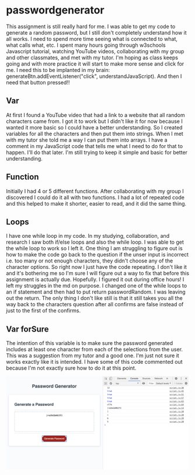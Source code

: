 # passwordgenerator
This assignment is still really hard for me.  I was able to get my code to generate a random password, but I still don't completely understand how it all works.  I need to spend more time seeing what is connected to what, what calls what, etc.  I spent many hours going through w3schools Javascript tutorial, watching YouTube videos, collaborating with my group and other classmates, and met with my tutor.  I'm hoping as class keeps going and with more practice it will start to make more sense and click for me. I need this to be implanted in my brain: generateBtn.addEventListener("click", understandJavaScript).  And then I need that button pressed!!  
## Var
At first I found a YouTube video that had a link to a website that all random characters came from.  I got it to work but I didn't like it for now because I wanted it more basic so I could have a better understanding.  So I created variables for all the characters and then put them into strings.  When I met with my tutor she told me a way I can put them into arrays.  I have a comment in my JavaScript code that tells me what I need to do for that to happen.  I'll do that later.  I'm still trying to keep it simple and basic for better understanding.  
## Function
Initially I had 4 or 5 different functions.  After collaborating with my group I discovered I could do it all with two functions.  I had a lot of repeated code and this helped to make it shorter, easier to read, and it did the same thing.  
## Loops
I have one while loop in my code.  In my studying, collaboration, and research I saw both if/else loops and also the while loop.  I was able to get the while loop to work so I left it.  One thing I am struggling to figure out is how to make the code go back to the question if the unser input is incorrect i.e. too many or not enough characters, they didn't choose any of the character options.  So right now I just have the code repeating.  I don't like it and it's bothering me so I'm sure I will figure out a way to fix that before this assignment is actually due.  Hopefully.  I figured it out during office hours!  I left my struggles in the md on purpose.  I changed one of the while loops to an if statement and then had to put return passwordRandom.  I was leaving out the return.  The only thing I don't like still is that it still takes you all the way back to the characters question after all confirms are false instead of just to the first of the confirms.  
## Var forSure
The intention of this variable is to make sure the password generated includes at least one character from each of the selections from the user.  This was a suggestion from my tutor and a good one.  I'm just not sure it works exactly like it is intended.  I have some of this code commented out because I'm not exactly sure how to do it at this point.  

<img alt="passwordgenerator" src="./02-Homework/Develop/passwordgenerator.jpeg" width="500">
